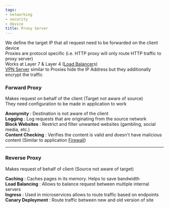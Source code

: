 ```yaml
---
tags:
- networking
- security
- device
title: Proxy Server
---
```


We define the target IP that all request need to be forwarded on the client device  
Proxies are protocol specific (i.e. HTTP proxy will only route HTTP traffic to proxy server)  
Works at Layer 7 & Layer 4 ([Load Balancer](../network-devices/load-balancer.md)s)  
[VPN Server](../network-devices/vpn-server.md) similar to Proxies hide the IP Address but they additionally encrypt the traffic

### Forward Proxy

Makes request on behalf of the client (Target not aware of source)  
They need configuration to be made in application to work  

**Anonymity** : Destination is not aware of the client  
**Logging** : Log requests that are originating from the source network  
**Block Websites** : Restrict and filter unwanted websites (gambling, social media, etc.)  
**Content Checking** : Verifies the content is valid and doesn't have malicious content (Similar to application [Firewall](../network-devices/firewall.md))

---

### Reverse Proxy

Makes request of behalf of client (Source not aware of target)

**Caching** : Caches pages in its memory. Helps to save bandwidth  
**Load Balancing** : Allows to balance request between multiple internal servers  
**Ingress** : Used in microservices allows to route traffic based on endpoints  
**Canary Deployment** : Route traffic between new and old version of site